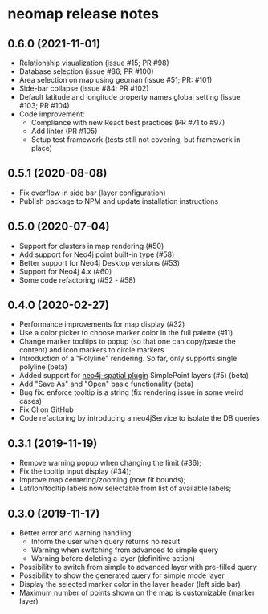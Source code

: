 # neomap release notes

## 0.6.0 (2021-11-01)

- Relationship visualization (issue #15; PR #98)
- Database selection (issue #86; PR #100)
- Area selection on map using geoman (issue #51; PR: #101)
- Side-bar collapse (issue #84; PR #102)
- Default latitude and longitude property names global setting (issue #103; PR #104)
- Code improvement:
  - Compliance with new React best practices (PR #71 to #97)
  - Add linter (PR #105)
  - Setup test framework (tests still not covering, but framework in place)

## 0.5.1 (2020-08-08)

- Fix overflow in side bar (layer configuration)
- Publish package to NPM and update installation instructions

## 0.5.0 (2020-07-04)

- Support for clusters in map rendering (#50)
- Add support for Neo4j point built-in type (#58)
- Better support for Neo4j Desktop versions (#53)
- Support for Neo4j 4.x (#60)
- Some code refactoring (#52 - #58)

## 0.4.0 (2020-02-27)

- Performance improvements for map display (#32)
- Use a color picker to choose marker color in the full palette (#11)
- Change marker tooltips to popup (so that one can copy/paste the content) and icon markers to circle markers
- Introduction of a "Polyline" rendering. So far, only supports single polyline (beta)
- Added support for [neo4j-spatial plugin](https://github.com/neo4j-contrib/spatial) SimplePoint layers (#5) (beta)
- Add "Save As" and "Open" basic functionality (beta)
- Bug fix: enforce tooltip is a string (fix rendering issue in some weird cases)
- Fix CI on GitHub
- Code refactoring by introducing a neo4jService to isolate the DB queries

## 0.3.1 (2019-11-19)

- Remove warning popup when changing the limit (#36);
- Fix the tooltip input display (#34);
- Improve map centering/zooming (now fit bounds);
- Lat/lon/tooltip labels now selectable from list of available labels;

## 0.3.0 (2019-11-17)

- Better error and warning handling:
  - Inform the user when query returns no result
  - Warning when switching from advanced to simple query
  - Warning before deleting a layer (definitive action)
- Possibility to switch from simple to advanced layer with pre-filled query
- Possibility to show the generated query for simple mode layer
- Display the selected marker color in the layer header (left side bar)
- Maximum number of points shown on the map is customizable (marker layer)
